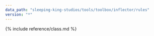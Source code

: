 ```yaml
---
data_path: "sleeping-king-studios/tools/toolbox/inflector/rules"
version: "*"
---
```


{% include reference/class.md %}
